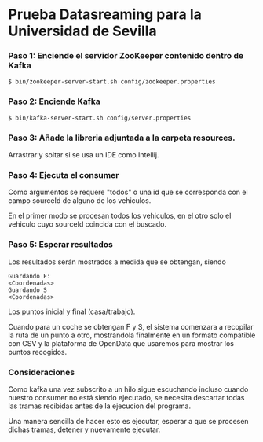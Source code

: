 # Prueba Datasreaming para la Universidad de Sevilla

### Paso 1: Enciende el servidor ZooKeeper contenido dentro de Kafka
```
$ bin/zookeeper-server-start.sh config/zookeeper.properties
```

### Paso 2: Enciende Kafka
```
$ bin/kafka-server-start.sh config/server.properties
```

### Paso 3: Añade la libreria adjuntada a la carpeta resources.

Arrastrar y soltar si se usa un IDE como Intellij.

### Paso 4: Ejecuta el consumer
 
Como argumentos se requere "todos" o una id que se corresponda con el campo sourceId de alguno de los vehiculos.

En el primer modo se procesan todos los vehiculos, en el otro solo el vehiculo cuyo sourceId coincida con el buscado.

### Paso 5: Esperar resultados

Los resultados serán mostrados a medida que se obtengan, siendo

```
Guardando F:
<Coordenadas>
Guardando S
<Coordenadas>
```
Los puntos inicial y final (casa/trabajo).

Cuando para un coche se obtengan F y S, el sistema comenzara a recopilar la ruta de un punto a otro, mostrandola finalmente en un formato compatible con CSV y la plataforma de OpenData que usaremos para mostrar los puntos recogidos.

### Consideraciones

Como kafka una vez subscrito a un hilo sigue escuchando incluso cuando nuestro consumer no está siendo ejecutado, se necesita descartar todas las tramas recibidas antes de la ejecucion del programa.

Una manera sencilla de hacer esto es ejecutar, esperar a que se procesen dichas tramas, detener y nuevamente ejecutar.
